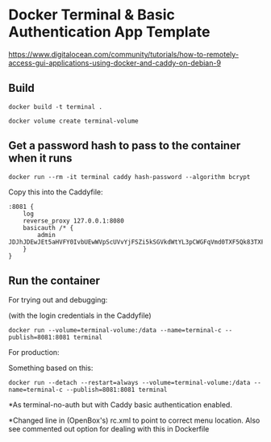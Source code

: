 # Docker Terminal & Basic Authentication App Template

https://www.digitalocean.com/community/tutorials/how-to-remotely-access-gui-applications-using-docker-and-caddy-on-debian-9


## Build

```
docker build -t terminal .

docker volume create terminal-volume
```

## Get a password hash to pass to the container when it runs

```
docker run --rm -it terminal caddy hash-password --algorithm bcrypt

```

Copy this into the Caddyfile:

```
:8081 {
    log
    reverse_proxy 127.0.0.1:8080
    basicauth /* {
        admin JDJhJDEwJEt5aHVFY0IvbUEwWVpScUVvYjFSZi5kSGVkdWtYL3pCWGFqVmd0TXF5Qk83TXFrMnVBUEFP
    }
}
```


## Run the container

For trying out and debugging:

(with the login credentials in the Caddyfile)

```
docker run --volume=terminal-volume:/data --name=terminal-c --publish=8081:8081 terminal
```

For production:

Something based on this:

```
docker run --detach --restart=always --volume=terminal-volume:/data --name=terminal-c --publish=8081:8081 terminal
```

*As terminal-no-auth but with Caddy basic authentication enabled.

*Changed line in (OpenBox's) rc.xml to point to correct menu location. Also see commented
out option for dealing with this in Dockerfile

